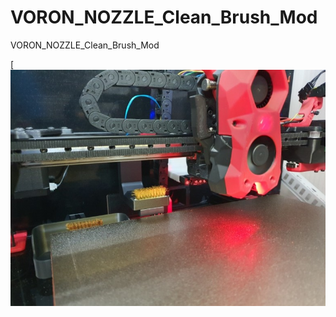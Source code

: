 # VORON_NOZZLE_Clean_Brush_Mod
VORON_NOZZLE_Clean_Brush_Mod



[![VORON_ERCF_LARGE_SERVO](https://github.com/pure100kim/VORON_NOZZLE_Clean_Brush_Mod/blob/main/Photo/VORON_NOZZLE_WIPPER.jpg)
